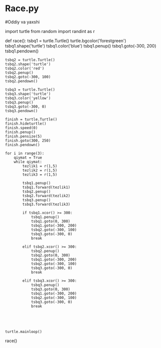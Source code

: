 # Race.py
#Oddiy va yaxshi

import turtle
from random import randint as r

def race():
	tsbq1 = turtle.Turtle()
	turtle.bgcolor('forestgreen')
	tsbq1.shape('turtle')
	tsbq1.color('blue')
	tsbq1.penup()
	tsbq1.goto(-300, 200)
	tsbq1.pendown()
	
	tsbq2 = turtle.Turtle()
	tsbq2.shape('turtle')
	tsbq2.color('red')
	tsbq2.penup()
	tsbq2.goto(-300, 100)
	tsbq2.pendown()
	
	tsbq3 = turtle.Turtle()
	tsbq3.shape('turtle')
	tsbq3.color('yellow')
	tsbq3.penup()
	tsbq3.goto(-300, 0)
	tsbq3.pendown()
	
	finish = turtle.Turtle()
	finish.hideturtle()
	finish.speed(0)
	finish.penup()
	finish.pensize(5)
	finish.goto(300, 250)
	finish.pendown()
 
	for i in range(3):
		qiymat = True
		while qiymat:
			tezlik1 = r(1,5)
			tezlik2 = r(1,5)
			tezlik3 = r(1,5)
			
			tsbq1.penup()	
			tsbq1.forward(tezlik1)
			tsbq2.penup()	
			tsbq2.forward(tezlik2)
			tsbq3.penup()
			tsbq3.forward(tezlik3)
			
			if tsbq1.xcor() >= 300:
				tsbq1.penup()
				tsbq1.goto(0, 300)
				tsbq1.goto(-300, 200)
				tsbq2.goto(-300, 100)
				tsbq3.goto(-300, 0)
				break
				
			elif tsbq2.xcor() >= 300:
				tsbq2.penup()
				tsbq2.goto(0, 300)
				tsbq1.goto(-300, 200)
				tsbq2.goto(-300, 100)
				tsbq3.goto(-300, 0)
				break
				
			elif tsbq3.xcor() >= 300:
				tsbq3.penup()
				tsbq3.goto(0, 300)
				tsbq1.goto(-300, 200)
				tsbq2.goto(-300, 100)
				tsbq3.goto(-300, 0)
				break
		
				
			
				
	
	turtle.mainloop()	

race()




